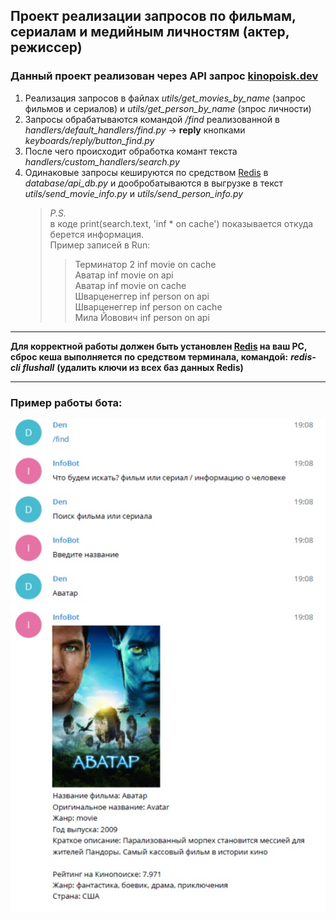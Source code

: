 ##  Проект реализации запросов по фильмам, сериалам и медийным личностям (актер, режиссер)
### Данный проект реализован через API запрос [kinopoisk.dev](https://api.kinopoisk.dev/v1/documentation)
1. Реализация запросов в файлах *utils/get_movies_by_name* (запрос фильмов и сериалов) и *utils/get_person_by_name* (зпрос личности)
2. Запросы обрабатываются командой */find* реализованной в *handlers/default_handlers/find.py* -> **reply** кнопками *keyboards/reply/button_find.py*
3. После чего происходит обработка комант текста *handlers/custom_handlers/search.py*
4. Одинаковые запросы кешируются по средством [Redis](https://redis.io/) в *database/api_db.py* и дообробатываются в выгрузке в текст *utils/send_movie_info.py* и *utils/send_person_info.py*
	> *P.S.*   
	> в коде print(search.text, 'inf * on cache') показывается откуда берется информация.  
	> Пример записей в Run:  
	>> Терминатор 2 inf movie on cache  
	>> Аватар inf movie on api  
	>> Аватар inf movie on cache  
	>> Шварценеггер inf person on api  
	>> Шварценеггер inf person on cache  
	>> Мила Йовович inf person on api  
---
**Для корректной работы должен быть установлен [Redis](https://redis.io/) на ваш РС, сброс кеша выполняется по средством терминала, командой:** ***redis-cli flushall*** **(удалить ключи из всех баз данных Redis)**

---
### Пример работы бота:  
![Пример работы бота:](./InfoBot.jpg)

